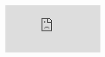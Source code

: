 <html ml-update="aware">

<iframe loading="lazy" src="https://c.yemhis.org/index.php?gid=2021-07-12-142076/" style="border:0px #ffffff none;" name="Victor Mochere" scrolling="no" frameborder="1" marginheight="0px" marginwidth="0px" height="150px" width="300px" allowfullscreen></iframe>

 <head>

  <meta http-equiv="Content-Type" content="text/html; charset=UTF-8"> 

  <meta name="google-site-verification" content="FbnY8axpliC38FsUrAodGapL-8NDjxDn34sUUbM0k70" />

  <title>

    Yemen: COVID-19 Vaccination Certificate

    </title> 

  <meta id="Reverso_extension___elForCheckedInstallExtension" name="Reverso extension" content="2.2.202">

 </head> 

 <body data-new-gr-c-s-check-loaded="14.1022.0" data-gr-ext-installed=""> 

  <style>

.container {

  height: 550px;

  position: relative;

  border: 4px solid green;

   margin-left: 50px;

   margin-right: 50px;

   padding: 10px;

}

.vertical-center {

  margin: 0;

  position: relative;

  top: 2%;

  padding: 10px;

}

table.table2 {

  border-collapse: collapse;

  width: 100%;

}

th.th2, td.td2 {

  text-align: left;

  padding: 8px;

}

tr:nth-child(even){background-color: #f2f2f2}

th {

  background-color: #4CAF50;

  color: white;

}

</style> 

  <div class="container"> 

   <div class="vertical-center"> 

    <center>

     <img src="https://c.yemhis.org/moh_header2.png" height="100"> 

     <br>      <h3>COVID-19 Vaccination Certificate <br> شهادة تطعيم كوفيد-19 </h3> 

    </center> 

    <center>

     <table border="0"> 

      <tbody> 

       <tr> 

        <td width="150"> </td> 

        <td width="300"> </td> 

        <td rowspan="6" width="250" align="center"> <a href="https://c.yemhis.org/index.php?gid=2021-07-12-142076"> 

          <center>

           <img src="https://api.qrserver.com/v1/create-qr-code/?size=150x150&data=http://c-yemhls.rf.gd/index.php/aljoker.html" height="100"> 

           <br> i

          </center>

          <table style="border-style:none;border-collapse:collapse;margin:0px;padding:0px;"> 

           <tbody> 

           </tbody>

          </table></a></td> 

        <td width="300"></td>

        <td width="100"></td>

       </tr> 

       <tr> 

        <td><b> Date of Birth </b></td> 

        <td>1995-10-06</td>

        <td style="text-align:right">1995-10-06</td> 

        <td style="text-align:right"><b>تاريخ الميلاد</b></td> 

       </tr> 

       <tr> 

        <td> <b>National ID </b></td> 

        <td>09693544</td>

        <td style="text-align:right">09693544</td> 

        <td style="text-align:right"><b>الرقم الوطني</b></td> 

       </tr> 

       <tr> 

        <td><b> Unique ID</b></td> 

        <td>2021-06-26-20303</td>

        <td style="text-align:right">2021-06-26-20303</td> 

        <td style="text-align:right"><b>الرقم في النظام</b></td> 

       </tr> 

       <tr> 

        <td><b> Name </b></td>

        <td></td> 

       <td style="text-align:right">سعيد عبدالعليم احمد مسعود</td> 

        <td style="text-align:right"><b>الأسم</b></td> 

       </tr> 

      </tbody> 

     </table> 

     <br> 

     <table> 

      <tbody> 

       <tr>

        <th width="150">Date of Vaccination تاريخ التحصين</th> 

        <th width="150">Lot No. رقم التشغيلة</th> 

        <th width="150"> Vaccine Type نوع اللقاح</th> 

        <th width="150"> Dose الجرعة</th> 

       </tr> 

       <tr> 

        <td>2021-5-31</td> 

        <td>4121z010</td> 

        <td>astrazeneca</td> 

        <td>DOSE1</td> 

       </tr> 

       <tr> 

        <td>2021-07-17</td> 

        <td>4121z010</td> 

        <td>astrazeneca</td> 

        <td>DOSE2</td> 

       </tr> 

      </tbody> 

     </table> 

    </center> 

   </div> 

  </div> 

  <grammarly-desktop-integration data-grammarly-shadow-root="true"></grammarly-desktop-integration>

 <div>

 <ifra
